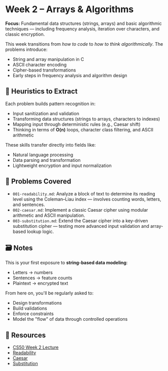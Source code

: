 # Week 2 – Arrays & Algorithms

**Focus:** Fundamental data structures (strings, arrays) and basic algorithmic techniques — including frequency analysis, iteration over characters, and classic encryption.

This week transitions from *how to code* to *how to think algorithmically*. The problems introduce:
- String and array manipulation in C
- ASCII character encoding
- Cipher-based transformations
- Early steps in frequency analysis and algorithm design

## 🧠 Heuristics to Extract

Each problem builds pattern recognition in:
- Input sanitization and validation
- Transforming data structures (strings to arrays, characters to indexes)
- Mapping input through deterministic rules (e.g., Caesar shift)
- Thinking in terms of **O(n)** loops, character class filtering, and ASCII arithmetic

These skills transfer directly into fields like:
- Natural language processing
- Data parsing and transformation
- Lightweight encryption and input normalization

## 📂 Problems Covered

- `001-readability.md`: Analyze a block of text to determine its reading level using the Coleman–Liau index — involves counting words, letters, and sentences.
- `002-caesar.md`: Implement a classic Caesar cipher using modular arithmetic and ASCII manipulation.
- `003-substitution.md`: Extend the Caesar cipher into a key-driven substitution cipher — testing more advanced input validation and array-based lookup logic.

## 🗃️ Notes

This is your first exposure to **string-based data modeling**:
- Letters → numbers  
- Sentences → feature counts  
- Plaintext → encrypted text

From here on, you'll be regularly asked to:
- Design transformations  
- Build validations  
- Enforce constraints  
- Model the "flow" of data through controlled operations

## 📎 Resources

- [CS50 Week 2 Lecture](https://cs50.harvard.edu/x/2023/weeks/2/)
- [Readability](https://cs50.harvard.edu/x/2023/psets/2/readability/)
- [Caesar](https://cs50.harvard.edu/x/2023/psets/2/caesar/)
- [Substitution](https://cs50.harvard.edu/x/2023/psets/2/substitution/)